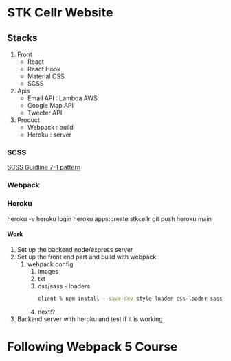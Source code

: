 # STK Cellr Website

## Stacks

1. Front
   - React
   - React Hook
   - Material CSS
   - SCSS
2. Apis
   - Email API : Lambda AWS
   - Google Map API
   - Tweeter API
3. Product
   - Webpack : build
   - Heroku : server

### SCSS

[SCSS Guidline 7-1 pattern](https://sass-guidelin.es/#the-7-1-pattern)

### Webpack

### Heroku

heroku -v
heroku login
heroku apps:create stkcellr
git push heroku main

#### Work

1. Set up the backend node/express server
2. Set up the front end part and build with webpack
   1. webpack config
      1. images
      2. txt
      3. css/sass - loaders
         ```sh
         client % npm install --save-dev style-loader css-loader sass-loader sass
         ```
      4. next!?
3. Backend server with heroku and test if it is working

# Following Webpack 5 Course

<!-- Currently following 17. Handling SASS -->
